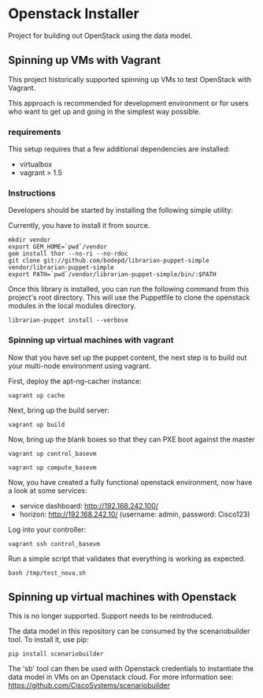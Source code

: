 Openstack Installer
================

Project for building out OpenStack using the data model.

## Spinning up VMs with Vagrant

This project historically supported spinning up VMs to test OpenStack with Vagrant.

This approach is recommended for development environment or for users who want
to get up and going in the simplest way possible.

### requirements

This setup requires that a few additional dependencies are installed:

* virtualbox
* vagrant > 1.5

### Instructions

Developers should be started by installing the following simple utility:

Currently, you have to install it from source.

    mkdir vendor
    export GEM_HOME=`pwd`/vendor
    gem install thor --no-ri --no-rdoc
    git clone git://github.com/bodepd/librarian-puppet-simple vendor/librarian-puppet-simple
    export PATH=`pwd`/vendor/librarian-puppet-simple/bin/:$PATH

Once this library is installed, you can run the following command from this project's root directory. This will use the Puppetfile to clone the openstack modules in the local modules directory.

    librarian-puppet install --verbose

### Spinning up virtual machines with vagrant

Now that you have set up the puppet content, the next step is to build
out your multi-node environment using vagrant.

First, deploy the apt-ng-cacher instance:

    vagrant up cache

Next, bring up the build server:

    vagrant up build

Now, bring up the blank boxes so that they can PXE boot against the master

    vagrant up control_basevm

    vagrant up compute_basevm

Now, you have created a fully functional openstack environment, now have a look at some services:

  * service dashboard: http://192.168.242.100/
  * horizon:           http://192.168.242.10/ (username: admin, password: Cisco123)

Log into your controller:

    vagrant ssh control_basevm

Run a simple script that validates that everything is working as expected.

    bash /tmp/test_nova.sh


## Spinning up virtual machines with Openstack

This is no longer supported. Support needs to be reintroduced.

The data model in this repository can be consumed by the scenariobuilder tool. To install it, use pip:

    pip install scenariobuilder

The 'sb' tool can then be used with Openstack credentials to instantiate the data model in VMs on an Openstack cloud. For more information see: https://github.com/CiscoSystems/scenariobuilder
